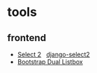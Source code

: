 # tools

## frontend
 - [Select 2](https://select2.github.io/)   [django-select2](http://django-select2.readthedocs.io/en/latest/get_started.html)
 - [Bootstrap Dual Listbox](http://www.virtuosoft.eu/code/bootstrap-duallistbox/)

